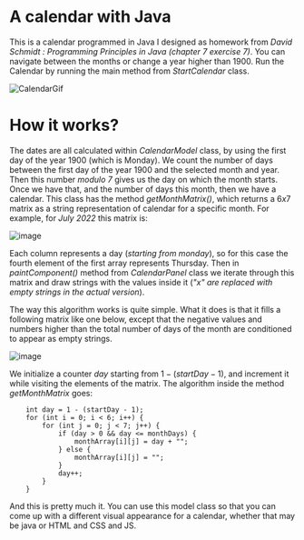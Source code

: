 # A calendar with Java

This is a calendar programmed in Java I designed as homework from *David Schmidt : Programming Principles in Java (chapter 7 exercise 7)*. You can navigate between the months or change a year higher than $1900$. Run the Calendar by running the main method from *StartCalendar* class.

![CalendarGif](https://user-images.githubusercontent.com/84543584/182487141-e417ff80-978d-4866-8044-0d785b008014.gif)

# How it works?

The dates are all calculated within *CalendarModel* class, by using the first day of the year $1900$ (which is Monday). We count the number of days between the first day of the year $1900$ and the selected month and year. Then this number *modulo 7* gives us the day on which the month starts. Once we have that, and the number of days this month, then we have a calendar. This class has the method *getMonthMatrix()*, which returns a $6x7$ matrix as a string representation of calendar for a specific month. For example, for *July 2022* this matrix is: 

![image](https://user-images.githubusercontent.com/84543584/182503080-b604927f-77f7-4748-80f7-ea55e51427d2.png)

Each column represents a day (*starting from monday*), so for this case the fourth element of the first array represents Thursday. Then in *paintComponent()* method from *CalendarPanel* class we iterate through this matrix and draw strings with the values inside it (*"x" are replaced with empty strings  in the actual version*).

The way this algorithm works is quite simple. What it does is that it fills a following matrix like one below, except that the negative values and numbers higher than the total number of days of the month are conditioned to appear as empty strings.

![image](https://user-images.githubusercontent.com/84543584/182505256-8b9b2e63-d163-4077-8ca2-993582cc2dc2.png)

We initialize a counter *day* starting from $1 -(startDay-1)$, and increment it while visiting the elements of the matrix. The algorithm inside the method *getMonthMatrix* goes:

        int day = 1 - (startDay - 1);
        for (int i = 0; i < 6; i++) {
            for (int j = 0; j < 7; j++) {
                if (day > 0 && day <= monthDays) {
                    monthArray[i][j] = day + "";
                } else {
                    monthArray[i][j] = "";
                }
                day++;
            }
        }

And this is pretty much it. You can use this model class so that you can come up with a different visual appearance for a calendar, whether that may be java or HTML and CSS and JS. 
